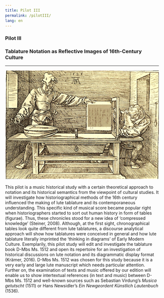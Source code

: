 ```yaml
---
title: Pilot III
permalink: /pilotIII/
lang: en
---
```


### Pilot III
### Tablature Notation as Reflective Images of 16th-Century Culture
___

![](/assets/img/Collage_02.png "Albrecht Dürer _Der Zeichner der Laute_ - https://commons.wikimedia.org/wiki/File:358durer.jpg?uselang=de Zusammenstellung mit einem Ausschnitt aus D-Z 115.3 von K. Schöning")

This pilot is a music historical study with a certain theoretical approach to notation and its historical semantics from the viewpoint
of cultural studies. It will investigate how historiographical methods of the 16th century influenced the
making of lute tablature and its contemporaneous understanding. This specific kind of musical score
became popular right when historiographers started to sort out human history in form of tables
(figurae). Thus, these chronicles stood for a new idea of ‘compressed knowledge’ (Steiner, 2008).
Although, at the first sight, chronographical tables look quite different from lute tablatures, a
discourse analytical approach will show how tablatures were conceived in general and how lute
tablature literally imprinted the ‘thinking in diagrams’ of Early Modern Culture. Exemplarily, this pilot
study will edit and investigate the tablature book D-Mbs Ms. 1512 and open its repertoire for an
investigation of historical discussions on lute notation and its diagrammatic display format (Krämer,
2016). D-Mbs Ms. 1512 was chosen for this study because it is a very early and large lute manuscript
which needs particular attention. Further on, the examination of texts and music offered by our
edition will enable us to show intertextual references (in text and music) between D-Mbs Ms. 1512
and well-known sources such as Sebastian Virdung’s _Musica getutscht_ (1511) or Hans Newsidler’s
_Ein Newgeordent Künstlich Lautenbuch_ (1536).
